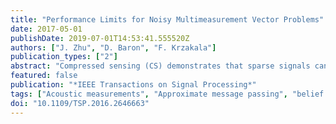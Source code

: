 ```yaml
---
title: "Performance Limits for Noisy Multimeasurement Vector Problems"
date: 2017-05-01
publishDate: 2019-07-01T14:53:41.555520Z
authors: ["J. Zhu", "D. Baron", "F. Krzakala"]
publication_types: ["2"]
abstract: "Compressed sensing (CS) demonstrates that sparse signals can be estimated from underdetermined linear systems. Distributed CS (DCS) further reduces the number of measurements by considering joint sparsity within signal ensembles. DCS with jointly sparse signals has applications in multisensor acoustic sensing, magnetic resonance imaging with multiple coils, remote sensing, and array signal processing. Multimeasurement vector (MMV) problems consider the estimation of jointly sparse signals under the DCS framework. Two related MMV settings are studied. In the first setting, each signal vector is measured by a different independent and identically distributed (i.i.d.) measurement matrix, while in the second setting, all signal vectors are measured by the same i.i.d. matrix. Replica analysis is performed for these two MMV settings, and the minimum mean squared error (MMSE), which turns out to be identical for both settings, is obtained as a function of the noise variance and number of measurements. To showcase the application of MMV models, the MMSE's of complex CS problems with both real and complex measurement matrices are also analyzed. Multiple performance regions for MMV are identified where the MMSE behaves differently as a function of the noise variance and the number of measurements. Belief propagation (BP) is a CS signal estimation framework that often achieves the MMSE asymptotically. A phase transition for BP is identified. This phase transition, verified by numerical results, separates the regions where BP achieves the MMSE and where it is suboptimal. Numerical results also illustrate that more signal vectors in the jointly sparse signal ensemble lead to a better phase transition."
featured: false
publication: "*IEEE Transactions on Signal Processing*"
tags: ["Acoustic measurements", "Approximate message passing", "belief propagation", "complex measurement matrices", "compressed sensing", "distributed measurement matrix", "Estimation", "least mean squares methods", "Length measurement", "magnetic resonance imaging", "Magnetic resonance imaging", "matrix algebra", "minimum mean squared error", "MMSE", "multimeasurement vector problem", "multiple coils", "multisensor acoustic sensing", "Noise measurement", "noisy multimeasurement vector problem", "replica analysis", "Sensors", "signal estimation framework", "Sparse matrices", "sparse signals"]
doi: "10.1109/TSP.2016.2646663"
---
```



